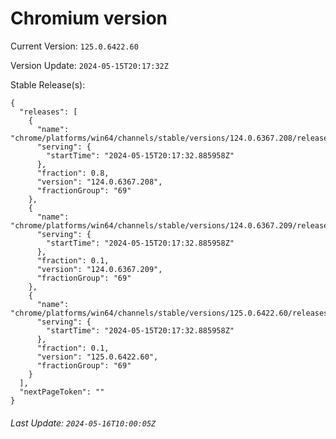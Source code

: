 # Chromium version

Current Version: `125.0.6422.60`

Version Update: `2024-05-15T20:17:32Z`

Stable Release(s):
```
{
  "releases": [
    {
      "name": "chrome/platforms/win64/channels/stable/versions/124.0.6367.208/releases/1715804252",
      "serving": {
        "startTime": "2024-05-15T20:17:32.885958Z"
      },
      "fraction": 0.8,
      "version": "124.0.6367.208",
      "fractionGroup": "69"
    },
    {
      "name": "chrome/platforms/win64/channels/stable/versions/124.0.6367.209/releases/1715804252",
      "serving": {
        "startTime": "2024-05-15T20:17:32.885958Z"
      },
      "fraction": 0.1,
      "version": "124.0.6367.209",
      "fractionGroup": "69"
    },
    {
      "name": "chrome/platforms/win64/channels/stable/versions/125.0.6422.60/releases/1715804252",
      "serving": {
        "startTime": "2024-05-15T20:17:32.885958Z"
      },
      "fraction": 0.1,
      "version": "125.0.6422.60",
      "fractionGroup": "69"
    }
  ],
  "nextPageToken": ""
}
```

###### Last Update: `2024-05-16T10:00:05Z`
        